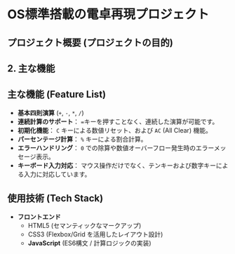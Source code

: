 # OS標準搭載の電卓再現プロジェクト

## プロジェクト概要 (プロジェクトの目的)

## 2. 主な機能

## 主な機能 (Feature List)
* **基本四則演算** (`+`, `-`, `*`, `/`)
* **連続計算のサポート**： `=`キーを押すことなく、連続した演算が可能です。
* **初期化機能**： `C` キーによる数値リセット、および `AC` (All Clear) 機能。
* **パーセンテージ計算**： `%` キーによる割合計算。
* **エラーハンドリング**： `0` での除算や数値オーバーフロー発生時のエラーメッセージ表示。
* **キーボード入力対応**： マウス操作だけでなく、テンキーおよび数字キーによる入力に対応しています。

## 使用技術 (Tech Stack)
* **フロントエンド**
    * HTML5 (セマンティックなマークアップ)
    * CSS3 (Flexbox/Grid を活用したレイアウト設計)
    * **JavaScript** (ES6構文 / 計算ロジックの実装)